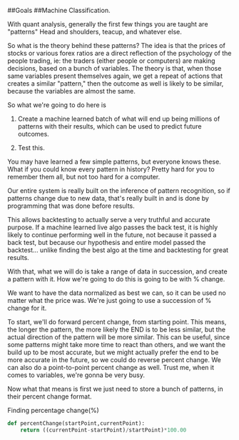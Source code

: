 ##Goals
##Machine Classification.

With quant analysis, generally the first few things you are taught are "patterns" Head and shoulders, teacup, and whatever else.

So what is the theory behind these patterns? The idea is that the prices of stocks or various forex ratios are a direct reflection of the psychology of the people trading, ie: the traders (either people or computers) are making decisions, based on a bunch of variables. The theory is that, when those same variables present themselves again, we get a repeat of actions that creates a similar "pattern," then the outcome as well is likely to be similar, because the variables are almost the same.

So what we're going to do here is

1. Create a machine learned batch of what will end up being millions of patterns with their results, which can be used to predict future outcomes.

2. Test this.

You may have learned a few simple patterns, but everyone knows these. What if you could know every pattern in history? Pretty hard for you to remember them all, but not too hard for a computer.

Our entire system is really built on the inference of pattern recognition, so if patterns change due to new data, that's really built in and is done by programming that was done before results.

This allows backtesting to actually serve a very truthful and accurate purpose. If a machine learned live algo passes the back test, it is highly likely to continue performing well in the future, not because it passed a back test, but because our hypothesis and entire model passed the backtest... unlike finding the best algo at the time and backtesting for great results.

With that, what we will do is take a range of data in succession, and create a pattern with it. How we're going to do this is going to be with % change.

We want to have the data normalized as best we can, so it can be used no matter what the price was. We're just going to use a succession of % change for it.

To start, we'll do forward percent change, from starting point. This means, the longer the pattern, the more likely the END is to be less similar, but the actual direction of the pattern will be more similar. This can be useful, since some patterns might take more time to react than others, and we want the build up to be most accurate, but we might actually prefer the end to be more accurate in the future, so we could do reverse percent change. We can also do a point-to-point percent change as well. Trust me, when it comes to variables, we're gonna be very busy.

Now what that means is first we just need to store a bunch of patterns, in their percent change format.

Finding percentage change(%)
```python
def percentChange(startPoint,currentPoint):
    return ((currentPoint-startPoint)/startPoint)*100.00

```
